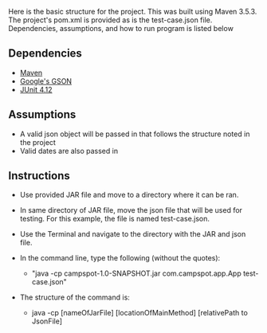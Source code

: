 Here is the basic structure for the project.  This was built using Maven 3.5.3.  The project's pom.xml is provided as is the test-case.json file.  Dependencies, assumptions, and how to run program is listed below

## Dependencies
- [Maven](https://maven.apache.org/docs/3.5.3/release-notes.html)
- [Google's GSON](https://github.com/google/gson)
- [JUnit 4.12](https://junit.org/junit4/)

## Assumptions
- A valid json object will be passed in that follows the structure noted in the project
- Valid dates are also passed in

## Instructions
* Use provided JAR file and move to a directory where it can be ran.

* In same directory of JAR file, move the json file that will be used for testing.  For this example, the file is named test-case.json.  

* Use the Terminal and navigate to the directory with the JAR and json file.

* In the command line, type the following (without the quotes):

	* "java -cp campspot-1.0-SNAPSHOT.jar com.campspot.app.App test-case.json"

* The structure of the command is:

	* java -cp [nameOfJarFile] [locationOfMainMethod] [relativePath to JsonFile]

